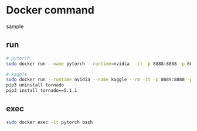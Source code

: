 # Docker command
sample

## run
```bash
# pytorch
sudo docker run --name pytorch --runtime=nvidia  -it -p 8888:8888 -p 6006:6006 -v /work:/work pytorch/pytorch:latest

# kaggle
sudo docker run --runtime nvidia --name kaggle --rm -it -p 8889:8888 -p 6007:6006 -v /work:/work kaggle/python-gpu-build /bin/bash
pip3 uninstall tornado
pip3 install tornado==5.1.1
```

## exec
```bash
sudo docker exec -it pytorch bash
```
